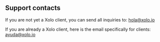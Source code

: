 ## Support contacts

If you are not yet a Xolo client, you can send all inquiries to: [hola@xolo.io](mailto:hola@xolo.io)

If you are already a Xolo client, here is the email specifically for clients: [ayuda@xolo.io](mailto:ayuda@xolo.io)
